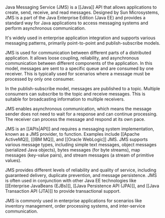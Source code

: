 Java Messaging Service (JMS) is a [[Java]] API that allows applications to create, send, receive, and read messages. Designed by Sun Microsystems, JMS is a part of the Java Enterprise Edition (Java EE) and provides a standard way for Java applications to access messaging systems and perform asynchronous communication. 

It's widely used in enterprise application integration and supports various messaging patterns, primarily point-to-point and publish-subscribe models.

JMS is used for communication between different parts of a distributed application. It allows loose coupling, reliability, and asynchronous communication between different components of the application. In this model, messages are sent to a specific queue and are consumed by one receiver. This is typically used for scenarios where a message must be processed by only one consumer.

In the publish-subscribe model, messages are published to a topic. Multiple consumers can subscribe to the topic and receive messages. This is suitable for broadcasting information to multiple receivers.

JMS enables asynchronous communication, which means the message sender does not need to wait for a response and can continue processing. The receiver can process the message and respond at its own pace.

JMS is an [[APIs|API]] and requires a messaging system implementation, known as a JMS provider, to function. Examples include [[Apache ActiveMQ]], [[IBM MQ]], and [[Oracle WebLogic]] JMS. JMS supports various message types, including simple text messages, object messages (serialized Java objects), bytes messages (for byte streams), map messages (key-value pairs), and stream messages (a stream of primitive values).

JMS provides different levels of reliability and quality of service, including guaranteed delivery, duplicate prevention, and message persistence. JMS is often used in conjunction with other Java EE technologies like [[Enterprise JavaBeans (EJBs)]], [[Java Persistence API (JPA)]], and [[Java Transaction API (JTA)]] to provide transactional support.

JMS is commonly used in enterprise applications for scenarios like inventory management, order processing systems, and inter-service communication.



